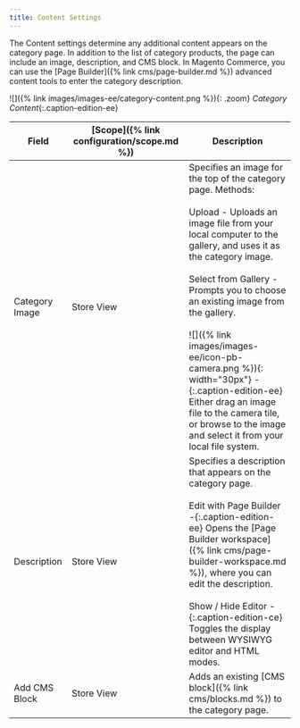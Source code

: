 ```yaml
---
title: Content Settings
---
```


The Content settings determine any additional content appears on the category page. In addition to the list of category products, the page can include an image, description, and CMS block. In Magento Commerce, you can use the [Page Builder]({% link cms/page-builder.md %}) advanced content tools to enter the category description.

![]({% link images/images-ee/category-content.png %}){: .zoom}
_Category Content_{:.caption-edition-ee}

|Field|[Scope]({% link configuration/scope.md %})|Description|
|--- |--- |--- |
|Category Image|Store View|Specifies an image for the top of the category page. Methods: <br/><br/><span class="btn">Upload</span> - Uploads an image file from your local computer to the gallery, and uses it as the category image.  <br/><br/><span class="btn">Select from Gallery</span> - Prompts you to choose an existing image from the gallery. <br/><br/>![]({% link images/images-ee/icon-pb-camera.png %}){: width="30px"} _-_{:.caption-edition-ee} Either drag an image file to the camera tile, or browse to the image and select it from your local file system.|
|Description|Store View|Specifies a description that appears on the category page. <br/><br/><span class="btn">Edit with Page Builder</span> _-_{:.caption-edition-ee} Opens the [Page Builder workspace]({% link cms/page-builder-workspace.md %}), where you can edit the description. <br/><br/><span class="btn">Show / Hide Editor</span> _-_{:.caption-edition-ce} Toggles the display between WYSIWYG editor and HTML modes.|
|Add CMS Block|Store View|Adds an existing [CMS block]({% link cms/blocks.md %}) to the category page.|
